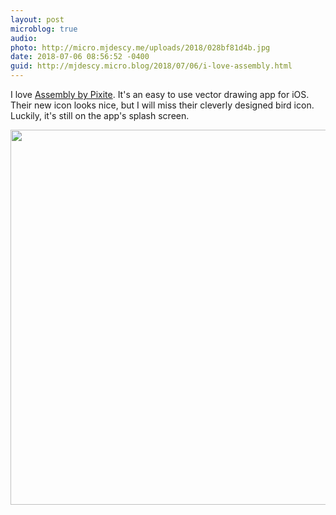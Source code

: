```yaml
---
layout: post
microblog: true
audio: 
photo: http://micro.mjdescy.me/uploads/2018/028bf81d4b.jpg
date: 2018-07-06 08:56:52 -0400
guid: http://mjdescy.micro.blog/2018/07/06/i-love-assembly.html
---
```

I love [Assembly by Pixite](https://itunes.apple.com/us/app/assembly-art-and-design/id1024210402?mt=8). It's an easy to use vector drawing app for iOS. Their new icon looks nice, but I will miss their cleverly designed bird icon. Luckily, it's still on the app's splash screen.

<img src="http://micro.mjdescy.me/uploads/2018/028bf81d4b.jpg" width="600" height="600" />
